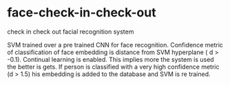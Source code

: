# face-check-in-check-out
check in check out facial recognition system

SVM trained over a pre trained CNN for face recognition. Confidence metric of classification of face embedding is distance from 
SVM hyperplane ( d > -0.1). Continual learning is enabled. This implies more the system is used the better is gets. If person 
is classified with a very high confidence metric (d > 1.5) his embedding is added to the database and SVM is re trained. 

